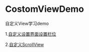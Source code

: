 # CostomViewDemo
自定义View学习demo

1.[自定义设置界面设置栏位](自定义view之自定义组合控件.md)

2.[自定义ScrollView](自定义view之自定义scrollView.md)
